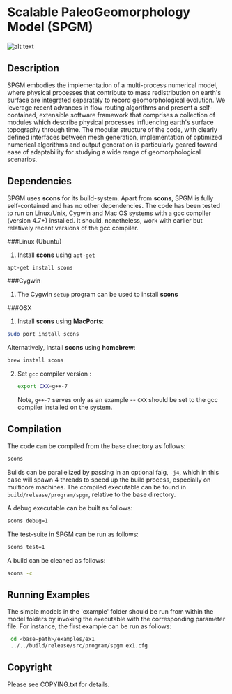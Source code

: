 # Scalable PaleoGeomorphology Model (SPGM)

![alt text](https://travis-ci.org/rh-downunder/spgm.svg?branch=master)

## Description
SPGM embodies the implementation of a multi-process numerical model, where physical
processes that contribute to mass redistribution on earth's surface are integrated separately to record geomorphological evolution. We leverage recent advances in flow routing algorithms and present a self-contained, extensible software framework that comprises a collection of modules which describe physical processes influencing earth's surface topography through time. The modular structure of the code, with clearly defined interfaces between mesh generation, implementation of optimized numerical algorithms and output generation is particularly geared toward ease of adaptability for studying a wide range of geomorphological scenarios.


## Dependencies 

SPGM uses **scons** for its build-system. Apart from **scons**, SPGM is fully self-contained and has no other dependencies. The code has been tested to run on Linux/Unix, Cygwin and Mac OS systems with a gcc compiler (version 4.7+) installed. It should, nonetheless, work with earlier but relatively recent versions of the gcc compiler.

###Linux (Ubuntu)
1. Install **scons** using ```apt-get```
```sh
apt-get install scons
```

###Cygwin
1. The Cygwin ```setup``` program can be used to install **scons**

###OSX
1. Install **scons** using **MacPorts**:
  ```sh
sudo port install scons
  ```
Alternatively, Install **scons** using **homebrew**:
  ```sh
brew install scons
  ```

2. Set ```gcc``` compiler version :
	```bash
	export CXX=g++-7
	```
	Note, ```g++-7``` serves only as an example -- ```CXX``` should be set to the gcc compiler installed on the system.

## Compilation

The code can be compiled from the base directory as follows:
```sh
scons
```
Builds can be parallelized by passing in an optional falg, ```-j4```, which in this case will spawn 4 threads to speed up the build process, especially on multicore machines. The compiled executable can be found in ```build/release/program/spgm```, relative to the base directory.

A debug executable can be built as follows:
```sh
scons debug=1
```

The test-suite in SPGM can be run as follows:
```sh
scons test=1
```

A build can be cleaned as follows:
```sh
scons -c
```

## Running Examples
The simple models in the 'example' folder should be run from within the model folders by invoking the executable with the corresponding parameter file. For instance, the first example can be run as follows:

```sh
 cd <base-path>/examples/ex1
 ../../build/release/src/program/spgm ex1.cfg
```


## Copyright

Please see COPYING.txt for details.
